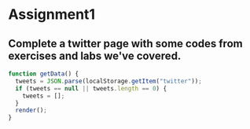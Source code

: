 # Assignment1

## Complete a twitter page with some codes from exercises and labs we've covered.

```javascript
function getData() {
  tweets = JSON.parse(localStorage.getItem("twitter"));
  if (tweets == null || tweets.length == 0) {
    tweets = [];
  }
  render();
}
```
